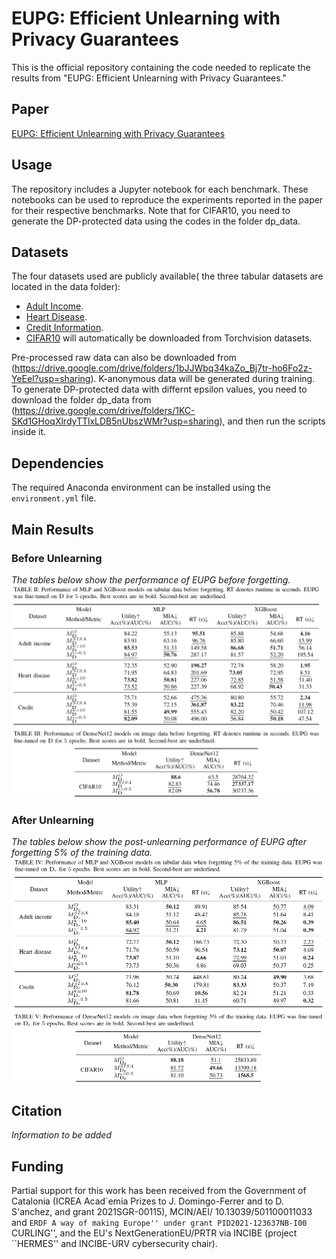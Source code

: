 # EUPG: Efficient Unlearning with Privacy Guarantees

This is the official repository containing the code needed to replicate the results from "EUPG: Efficient Unlearning with Privacy Guarantees."

## Paper

[EUPG: Efficient Unlearning with Privacy Guarantees]()

## Usage

The repository includes a Jupyter notebook for each benchmark. These notebooks can be used to reproduce the experiments reported in the paper for their respective benchmarks. Note that for CIFAR10, you need to generate the DP-protected data using the codes in the folder dp_data.

## Datasets

The four datasets used are publicly available( the three tabular datasets are located in the data folder):
- [Adult Income](https://archive.ics.uci.edu/ml/datasets/Adult).
- [Heart Disease](https://www.kaggle.com/sulianova/cardiovascular-disease-dataset).
- [Credit Information](https://www.kaggle.com/c/GiveMeSomeCredit).
- [CIFAR10](https://www.cs.toronto.edu/~kriz/cifar.html) will automatically be downloaded from Torchvision datasets.

Pre-processed raw data can also be downloaded from (https://drive.google.com/drive/folders/1bJJWbq34kaZo_Bj7tr-ho6Fo2z-YeEel?usp=sharing).
K-anonymous data will be generated during training.
To generate DP-protected data with differnt epsilon values, you need to download the folder dp_data from (https://drive.google.com/drive/folders/1KC-SKd1GHoqXlrdyTTlxLDB5nUbszWMr?usp=sharing), and then run the scripts inside it.

## Dependencies

The required Anaconda environment can be installed using the `environment.yml` file.

## Main Results

### Before Unlearning

*The tables below show the performance of EUPG before forgetting.*  
![EUPG performance before unlearning](figures/before.png)

### After Unlearning

*The tables below show the post-unlearning performance of EUPG after forgetting 5% of the training data.*  
![EUPG performance after unlearning](figures/after.png)

## Citation

*Information to be added*

## Funding

Partial support for this work has been received from the Government of Catalonia (ICREA Acad\`emia Prizes to J. Domingo-Ferrer and to D. S\'anchez, and grant 2021SGR-00115), MCIN/AEI/ 10.13039/501100011033 and ``ERDF A way of making Europe'' under grant PID2021-123637NB-I00 ``CURLING'', and  the EU's NextGenerationEU/PRTR via INCIBE (project ``HERMES'' and INCIBE-URV cybersecurity chair).

